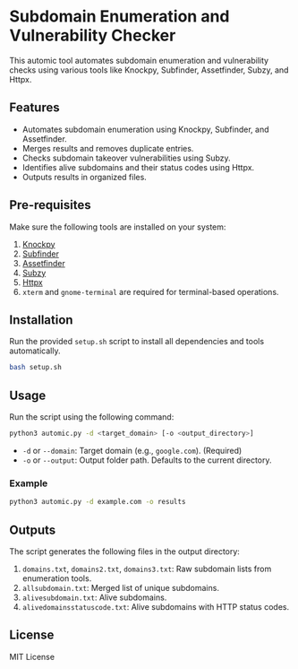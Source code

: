 # Subdomain Enumeration and Vulnerability Checker

This automic tool automates subdomain enumeration and vulnerability checks using various tools like Knockpy, Subfinder, Assetfinder, Subzy, and Httpx.

## Features

- Automates subdomain enumeration using Knockpy, Subfinder, and Assetfinder.
- Merges results and removes duplicate entries.
- Checks subdomain takeover vulnerabilities using Subzy.
- Identifies alive subdomains and their status codes using Httpx.
- Outputs results in organized files.

## Pre-requisites

Make sure the following tools are installed on your system:

1. [Knockpy](https://github.com/guelfoweb/knock)
2. [Subfinder](https://github.com/projectdiscovery/subfinder)
3. [Assetfinder](https://github.com/tomnomnom/assetfinder)
4. [Subzy](https://github.com/LukaSikic/subzy)
5. [Httpx](https://github.com/projectdiscovery/httpx)
6. `xterm` and `gnome-terminal` are required for terminal-based operations.

## Installation

Run the provided `setup.sh` script to install all dependencies and tools automatically.

```bash
bash setup.sh
```

## Usage

Run the script using the following command:

```bash
python3 automic.py -d <target_domain> [-o <output_directory>]
```

- `-d` or `--domain`: Target domain (e.g., `google.com`). (Required)
- `-o` or `--output`: Output folder path. Defaults to the current directory.

### Example

```bash
python3 automic.py -d example.com -o results
```

## Outputs

The script generates the following files in the output directory:

1. `domains.txt`, `domains2.txt`, `domains3.txt`: Raw subdomain lists from enumeration tools.
2. `allsubdomain.txt`: Merged list of unique subdomains.
3. `alivesubdomain.txt`: Alive subdomains.
4. `alivedomainsstatuscode.txt`: Alive subdomains with HTTP status codes.

## License

MIT License
